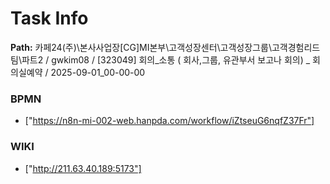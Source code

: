 # Task Info

**Path:** 카페24(주)\본사사업장\[CG]MI본부\고객성장센터\고객성장그룹\고객경험리드팀\파트2 / gwkim08 / [323049] 회의_소통 ( 회사,그룹, 유관부서 보고나 회의) _ 회의실예약 / 2025-09-01_00-00-00

### BPMN
- ["https://n8n-mi-002-web.hanpda.com/workflow/iZtseuG6nqfZ37Fr"]

### WIKI
- ["http://211.63.40.189:5173"]

